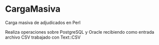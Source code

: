 # CargaMasiva

Carga masiva de adjudicados en Perl

Realiza operaciones sobre PostgreSQL y Oracle recibiendo como entrada archivo CSV trabajado con Text::CSV
